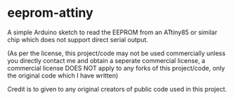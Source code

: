 # eeprom-attiny
A simple Arduino sketch to read the EEPROM from an ATtiny85 or similar chip which does not support direct serial output.

(As per the license, this project/code may not be used commercially unless you directly contact me and obtain a seperate commercial license, a commercial license DOES NOT apply to any forks of this project/code, only the original code which I have written)

Credit is to given to any original creators of public code used in this project.
